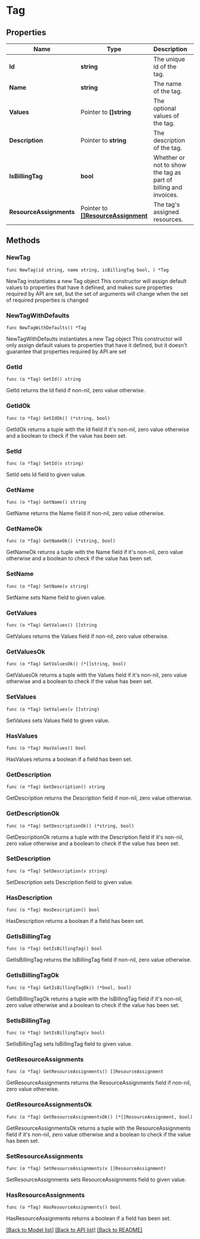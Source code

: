 # Tag

## Properties

Name | Type | Description | Notes
------------ | ------------- | ------------- | -------------
**Id** | **string** | The unique id of the tag. | 
**Name** | **string** | The name of the tag. | 
**Values** | Pointer to **[]string** | The optional values of the tag. | [optional] 
**Description** | Pointer to **string** | The description of the tag. | [optional] 
**IsBillingTag** | **bool** | Whether or not to show the tag as part of billing and invoices. | 
**ResourceAssignments** | Pointer to [**[]ResourceAssignment**](ResourceAssignment.md) | The tag&#39;s assigned resources. | [optional] 

## Methods

### NewTag

`func NewTag(id string, name string, isBillingTag bool, ) *Tag`

NewTag instantiates a new Tag object
This constructor will assign default values to properties that have it defined,
and makes sure properties required by API are set, but the set of arguments
will change when the set of required properties is changed

### NewTagWithDefaults

`func NewTagWithDefaults() *Tag`

NewTagWithDefaults instantiates a new Tag object
This constructor will only assign default values to properties that have it defined,
but it doesn't guarantee that properties required by API are set

### GetId

`func (o *Tag) GetId() string`

GetId returns the Id field if non-nil, zero value otherwise.

### GetIdOk

`func (o *Tag) GetIdOk() (*string, bool)`

GetIdOk returns a tuple with the Id field if it's non-nil, zero value otherwise
and a boolean to check if the value has been set.

### SetId

`func (o *Tag) SetId(v string)`

SetId sets Id field to given value.


### GetName

`func (o *Tag) GetName() string`

GetName returns the Name field if non-nil, zero value otherwise.

### GetNameOk

`func (o *Tag) GetNameOk() (*string, bool)`

GetNameOk returns a tuple with the Name field if it's non-nil, zero value otherwise
and a boolean to check if the value has been set.

### SetName

`func (o *Tag) SetName(v string)`

SetName sets Name field to given value.


### GetValues

`func (o *Tag) GetValues() []string`

GetValues returns the Values field if non-nil, zero value otherwise.

### GetValuesOk

`func (o *Tag) GetValuesOk() (*[]string, bool)`

GetValuesOk returns a tuple with the Values field if it's non-nil, zero value otherwise
and a boolean to check if the value has been set.

### SetValues

`func (o *Tag) SetValues(v []string)`

SetValues sets Values field to given value.

### HasValues

`func (o *Tag) HasValues() bool`

HasValues returns a boolean if a field has been set.

### GetDescription

`func (o *Tag) GetDescription() string`

GetDescription returns the Description field if non-nil, zero value otherwise.

### GetDescriptionOk

`func (o *Tag) GetDescriptionOk() (*string, bool)`

GetDescriptionOk returns a tuple with the Description field if it's non-nil, zero value otherwise
and a boolean to check if the value has been set.

### SetDescription

`func (o *Tag) SetDescription(v string)`

SetDescription sets Description field to given value.

### HasDescription

`func (o *Tag) HasDescription() bool`

HasDescription returns a boolean if a field has been set.

### GetIsBillingTag

`func (o *Tag) GetIsBillingTag() bool`

GetIsBillingTag returns the IsBillingTag field if non-nil, zero value otherwise.

### GetIsBillingTagOk

`func (o *Tag) GetIsBillingTagOk() (*bool, bool)`

GetIsBillingTagOk returns a tuple with the IsBillingTag field if it's non-nil, zero value otherwise
and a boolean to check if the value has been set.

### SetIsBillingTag

`func (o *Tag) SetIsBillingTag(v bool)`

SetIsBillingTag sets IsBillingTag field to given value.


### GetResourceAssignments

`func (o *Tag) GetResourceAssignments() []ResourceAssignment`

GetResourceAssignments returns the ResourceAssignments field if non-nil, zero value otherwise.

### GetResourceAssignmentsOk

`func (o *Tag) GetResourceAssignmentsOk() (*[]ResourceAssignment, bool)`

GetResourceAssignmentsOk returns a tuple with the ResourceAssignments field if it's non-nil, zero value otherwise
and a boolean to check if the value has been set.

### SetResourceAssignments

`func (o *Tag) SetResourceAssignments(v []ResourceAssignment)`

SetResourceAssignments sets ResourceAssignments field to given value.

### HasResourceAssignments

`func (o *Tag) HasResourceAssignments() bool`

HasResourceAssignments returns a boolean if a field has been set.


[[Back to Model list]](../README.md#documentation-for-models) [[Back to API list]](../README.md#documentation-for-api-endpoints) [[Back to README]](../README.md)


